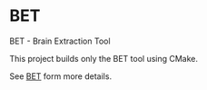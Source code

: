 BET
===

BET - Brain Extraction Tool

This project builds only the BET tool using CMake.

See [BET](http://fsl.fmrib.ox.ac.uk/fsl/fsl-4.1.9/bet2/index.html) form more details.
